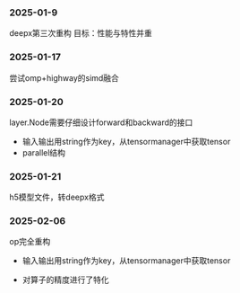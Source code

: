 ### 2025-01-9
deepx第三次重构
目标：性能与特性并重


### 2025-01-17
尝试omp+highway的simd融合

### 2025-01-20

layer.Node需要仔细设计forward和backward的接口

+ 输入输出用string作为key，从tensormanager中获取tensor
+ parallel结构

### 2025-01-21
h5模型文件，转deepx格式

### 2025-02-06

op完全重构

+ 输入输出用string作为key，从tensormanager中获取tensor

+ 对算子的精度进行了特化

